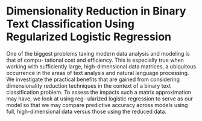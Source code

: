# Dimensionality Reduction in Binary Text Classification Using Regularized Logistic Regression

One of the biggest problems taxing modern data analysis and modeling is that of compu- tational cost and efficiency. This is especially true when working with sufficiently large, high-dimensional data matrices, a ubiquitous occurrence in the areas of text analysis and natural language processing. We investigate the practical benefits that are gained from considering dimensionality reduction techniques in the context of a binary text classification problem. To assess the impacts such a matrix approximation may have, we look at using reg- ularized logistic regression to serve as our model so that we may compare predictive accuracy across models using full, high-dimensional data versus those using the reduced data.

